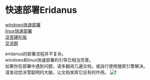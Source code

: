 # 快速部署Eridanus
[windows快速部署](/getting-started/windows.md)  
[linux快速部署](/getting-started/linux.md)  
[没苦硬吃版](/getting-started/glidthelily.md)  
[交流群](https://qm.qq.com/q/hjhSSnlBDi)  

eridanus的部署流程并不复杂。  
windows和linux快速部署的引导已相当完善。  
如果你在部署中遇到问题，请多翻阅几遍文档，或自行使用搜索引擎解决。  
请发动您冰雪聪明的大脑，让文档发挥它应有的作用。
![f](/燃尽了.gif)
